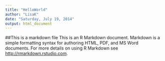 ```yaml
---
title: "HelloWorld"
author: "LisaK"
date: "Saturday, July 19, 2014"
output: html_document
---
```

##This is a markdown file
This is an R Markdown document. Markdown is a simple formatting syntax for authoring HTML, PDF, and MS Word documents. For more details on using R Markdown see <http://rmarkdown.rstudio.com>.


